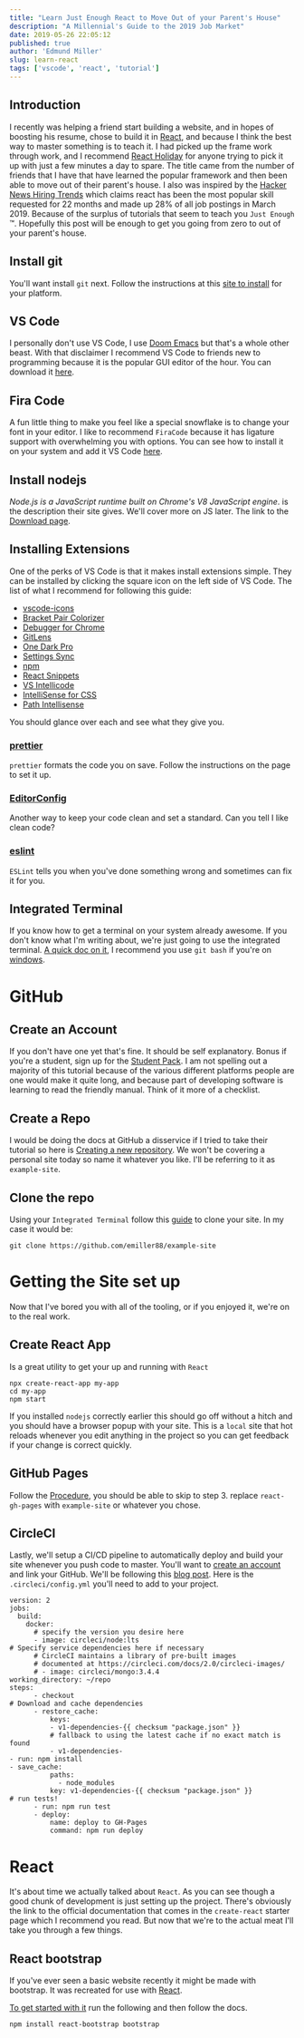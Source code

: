 ```yaml
---
title: "Learn Just Enough React to Move Out of your Parent's House"
description: "A Millennial's Guide to the 2019 Job Market"
date: 2019-05-26 22:05:12
published: true
author: 'Edmund Miller'
slug: learn-react
tags: ['vscode', 'react', 'tutorial']
---
```


## Introduction

I recently was helping a friend start building a website, and in hopes of
boosting his resume, chose to build it in [React](https://reactjs.org), and because I think the best
way to master something is to teach it. I had picked up the frame work through
work, and I recommend [React Holiday](https://react.holiday) for anyone trying to pick it up with just a
few minutes a day to spare. The title came from the number of friends that I
have that have learned the popular framework and then been able to move out of
their parent's house. I also was inspired by the [Hacker News Hiring Trends](https://www.hntrends.com) which
claims react has been the most popular skill requested for 22 months and made up
28% of all job postings in March 2019. Because of the surplus of tutorials
that seem to teach you `Just Enough` ™. Hopefully this post will be enough to
get you going from zero to out of your parent's house.

## Install git

You'll want install `git` next. Follow the instructions at this [site to install](https://git-scm.com)
for your platform.

## VS Code

I personally don't use VS Code, I use [Doom Emacs](https://github.com/hlissner/doom-emacs) but that's a whole other beast.
With that disclaimer I recommend VS Code to friends new to programming because it
is the popular GUI editor of the hour. You can download it [here](https://code.visualstudio.com).

## Fira Code

A fun little thing to make you feel like a special snowflake is to change your
font in your editor. I like to recommend `FiraCode` because it has ligature
support with overwhelming you with options. You can see how to install it on
your system and add it VS Code [here](https://github.com/tonsky/FiraCode/wiki).

## Install nodejs

_Node.js is a JavaScript runtime built on Chrome's V8 JavaScript engine_.
is the description their site gives. We'll cover more on JS later. The link to
the [Download page](https://nodejs.org/en/download/).

## Installing Extensions

One of the perks of VS Code is that it makes install extensions simple. They can
be installed by clicking the square icon on the left side of VS Code.
The list of what I recommend for following this guide:

- [vscode-icons](https://marketplace.visualstudio.com/items?itemName=vscode-icons-team.vscode-icons)
- [Bracket Pair Colorizer](https://marketplace.visualstudio.com/items?itemName=CoenraadS.bracket-pair-colorizer)
- [Debugger for Chrome](https://marketplace.visualstudio.com/items?itemName=msjsdiag.debugger-for-chrome)
- [GitLens](https://marketplace.visualstudio.com/items?itemName=eamodio.gitlens)
- [One Dark Pro](https://marketplace.visualstudio.com/items?itemName=zhuangtongfa.Material-theme)
- [Settings Sync](https://marketplace.visualstudio.com/items?itemName=Shan.code-settings-sync)
- [npm](https://marketplace.visualstudio.com/items?itemName=eg2.vscode-npm-script)
- [React Snippets](https://marketplace.visualstudio.com/items?itemName=dsznajder.es7-react-js-snippets)
- [VS Intellicode](https://marketplace.visualstudio.com/items?itemName=VisualStudioExptTeam.vscodeintellicode)
- [IntelliSense for CSS](https://marketplace.visualstudio.com/items?itemName=Zignd.html-css-class-completion)
- [Path Intellisense](https://marketplace.visualstudio.com/items?itemName=christian-kohler.path-intellisense)

You should glance over each and see what they give you.

### [prettier](https://marketplace.visualstudio.com/items?itemName=esbenp.prettier-vscode)

`prettier` formats the code you on save. Follow the instructions on the page to
set it up.

### [EditorConfig](https://marketplace.visualstudio.com/items?itemName=EditorConfig.EditorConfig)

Another way to keep your code clean and set a standard. Can you tell I like
clean code?

### [eslint](https://marketplace.visualstudio.com/items?itemName=dbaeumer.vscode-eslint)

`ESLint` tells you when you've done something wrong and sometimes can fix it for you.

## Integrated Terminal

If you know how to get a terminal on your system already awesome. If you don't
know what I'm writing about, we're just going to use the integrated terminal. [A
quick doc on it](https://code.visualstudio.com/docs/editor/integrated-terminal), I recommend you use `git bash` if you're on [windows](https://code.visualstudio.com/docs/editor/integrated-terminal#_windows).

# GitHub

## Create an Account

If you don't have one yet that's fine. It should be self explanatory. Bonus if
you're a student, sign up for the [Student Pack](https://education.github.com/pack). I am not spelling out a majority
of this tutorial because of the various different platforms people are one would
make it quite long, and because part of developing software is learning to read
the friendly manual. Think of it more of a checklist.

## Create a Repo

I would be doing the docs at GitHub a disservice if I tried to take their
tutorial so here is [Creating a new repository](https://help.github.com/en/articles/creating-a-new-repository). We won't be covering a personal
site today so name it whatever you like. I'll be referring to it as `example-site`.

## Clone the repo

Using your `Integrated Terminal` follow this [guide](https://help.github.com/en/articles/cloning-a-repository) to clone your site. In my
case it would be:

    git clone https://github.com/emiller88/example-site

# Getting the Site set up

Now that I've bored you with all of the tooling, or if you enjoyed it, we're on
to the real work.

## Create React App

Is a great utility to get your up and running with `React`

    npx create-react-app my-app
    cd my-app
    npm start

If you installed `nodejs` correctly earlier this should go off without a hitch
and you should have a browser popup with your site. This is a `local` site that
hot reloads whenever you edit anything in the project so you can get feedback if
your change is correct quickly.

## GitHub Pages

Follow the [Procedure](https://github.com/gitname/react-gh-pages#procedure), you should be able to skip to step 3. replace
`react-gh-pages` with `example-site` or whatever you chose.

## CircleCI

Lastly, we'll setup a CI/CD pipeline to automatically deploy and build your site
whenever you push code to master. You'll want to [create an account](https://circleci.com) and link your
GitHub. We'll be following this [blog post](https://circleci.com/blog/automate-your-static-site-deployment-with-circleci/). Here is the `.circleci/config.yml`
you'll need to add to your project.

    version: 2
    jobs:
      build:
        docker:
          # specify the version you desire here
          - image: circleci/node:lts
    # Specify service dependencies here if necessary
          # CircleCI maintains a library of pre-built images
          # documented at https://circleci.com/docs/2.0/circleci-images/
          # - image: circleci/mongo:3.4.4
    working_directory: ~/repo
    steps:
          - checkout
    # Download and cache dependencies
          - restore_cache:
              keys:
              - v1-dependencies-{{ checksum "package.json" }}
              # fallback to using the latest cache if no exact match is found
              - v1-dependencies-
    - run: npm install
    - save_cache:
              paths:
                - node_modules
              key: v1-dependencies-{{ checksum "package.json" }}
    # run tests!
          - run: npm run test
          - deploy:
              name: deploy to GH-Pages
              command: npm run deploy

# React

It's about time we actually talked about `React`. As you can see though a good
chunk of development is just setting up the project.
There's obviously the link to the official documentation that comes in the
`create-react` starter page which I recommend you read. But now that we're to
the actual meat I'll take you through a few things.

## React bootstrap

If you've ever seen a basic website recently it might be made with bootstrap. It
was recreated for use with [React](https://react-bootstrap.github.io/getting-started/introduction).

[To get started with it](https://react-bootstrap.github.io/getting-started/introduction) run the following and then follow the docs.

    npm install react-bootstrap bootstrap
